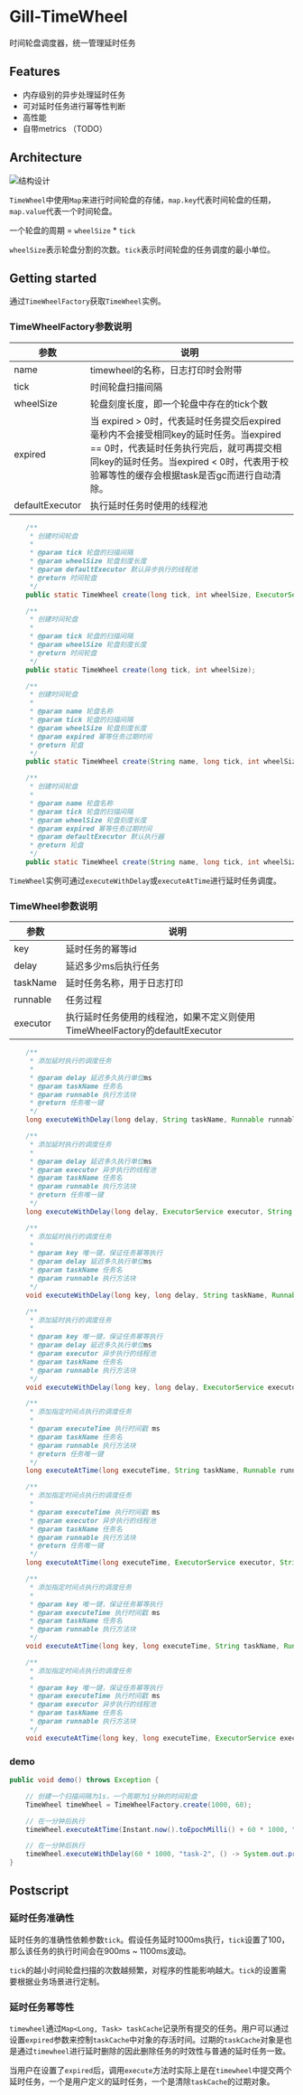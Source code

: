 # Gill-TimeWheel
时间轮盘调度器，统一管理延时任务



## Features

- 内存级别的异步处理延时任务 
- 可对延时任务进行幂等性判断
- 高性能
- 自带metrics （TODO）



## Architecture

![结构设计](https://github.com/Gillworkplace/gill-timewheel/blob/gill/design/img/%E7%BB%93%E6%9E%84%E8%AE%BE%E8%AE%A1.png)

`TimeWheel`中使用`Map`来进行时间轮盘的存储，`map.key`代表时间轮盘的任期，`map.value`代表一个时间轮盘。

一个轮盘的周期 = `wheelSize` * `tick`

`wheelSize`表示轮盘分割的次数。`tick`表示时间轮盘的任务调度的最小单位。



## Getting started

通过`TimeWheelFactory`获取`TimeWheel`实例。

### TimeWheelFactory参数说明

| 参数            | 说明                                                         |
| --------------- | ------------------------------------------------------------ |
| name            | timewheel的名称，日志打印时会附带                            |
| tick            | 时间轮盘扫描间隔                                             |
| wheelSize       | 轮盘刻度长度，即一个轮盘中存在的tick个数                     |
| expired         | 当 expired > 0时，代表延时任务提交后expired毫秒内不会接受相同key的延时任务。当expired == 0时，代表延时任务执行完后，就可再提交相同key的延时任务。当expired < 0时，代表用于校验幂等性的缓存会根据task是否gc而进行自动清除。 |
| defaultExecutor | 执行延时任务时使用的线程池                                   |



```java
	/**
     * 创建时间轮盘
     * 
     * @param tick 轮盘的扫描间隔
     * @param wheelSize 轮盘刻度长度
     * @param defaultExecutor 默认异步执行的线程池
     * @return 时间轮盘
     */
    public static TimeWheel create(long tick, int wheelSize, ExecutorService defaultExecutor);

    /**
     * 创建时间轮盘
     *
     * @param tick 轮盘的扫描间隔
     * @param wheelSize 轮盘刻度长度
     * @return 时间轮盘
     */
    public static TimeWheel create(long tick, int wheelSize);

    /**
     * 创建时间轮盘
     *
     * @param name 轮盘名称
     * @param tick 轮盘的扫描间隔
     * @param wheelSize 轮盘刻度长度
     * @param expired 幂等任务过期时间
     * @return 轮盘
     */
    public static TimeWheel create(String name, long tick, int wheelSize, long expired);

    /**
     * 创建时间轮盘
     *
     * @param name 轮盘名称
     * @param tick 轮盘的扫描间隔
     * @param wheelSize 轮盘刻度长度
     * @param expired 幂等任务过期时间
     * @param defaultExecutor 默认执行器
     * @return 轮盘
     */
    public static TimeWheel create(String name, long tick, int wheelSize, long expired, ExecutorService defaultExecutor);
```

`TimeWheel`实例可通过`executeWithDelay`或`executeAtTime`进行延时任务调度。

### TimeWheel参数说明

| 参数     | 说明                                                         |
| -------- | ------------------------------------------------------------ |
| key      | 延时任务的幂等id                                             |
| delay    | 延迟多少ms后执行任务                                         |
| taskName | 延时任务名称，用于日志打印                                   |
| runnable | 任务过程                                                     |
| executor | 执行延时任务使用的线程池，如果不定义则使用TimeWheelFactory的defaultExecutor |



```java
    /**
     * 添加延时执行的调度任务
     *
     * @param delay 延迟多久执行单位ms
     * @param taskName 任务名
     * @param runnable 执行方法块
     * @return 任务唯一键
     */
    long executeWithDelay(long delay, String taskName, Runnable runnable);

    /**
     * 添加延时执行的调度任务
     *
     * @param delay 延迟多久执行单位ms
     * @param executor 异步执行的线程池
     * @param taskName 任务名
     * @param runnable 执行方法块
     * @return 任务唯一键
     */
    long executeWithDelay(long delay, ExecutorService executor, String taskName, Runnable runnable);

    /**
     * 添加延时执行的调度任务
     *
     * @param key 唯一键，保证任务幂等执行
     * @param delay 延迟多久执行单位ms
     * @param taskName 任务名
     * @param runnable 执行方法块
     */
    void executeWithDelay(long key, long delay, String taskName, Runnable runnable);

    /**
     * 添加延时执行的调度任务
     *
     * @param key 唯一键，保证任务幂等执行
     * @param delay 延迟多久执行单位ms
     * @param executor 异步执行的线程池
     * @param taskName 任务名
     * @param runnable 执行方法块
     */
    void executeWithDelay(long key, long delay, ExecutorService executor, String taskName, Runnable runnable);

    /**
     * 添加指定时间点执行的调度任务
     *
     * @param executeTime 执行时间戳 ms
     * @param taskName 任务名
     * @param runnable 执行方法块
     * @return 任务唯一键
     */
    long executeAtTime(long executeTime, String taskName, Runnable runnable);

    /**
     * 添加指定时间点执行的调度任务
     *
     * @param executeTime 执行时间戳 ms
     * @param executor 异步执行的线程池
     * @param taskName 任务名
     * @param runnable 执行方法块
     * @return 任务唯一键
     */
    long executeAtTime(long executeTime, ExecutorService executor, String taskName, Runnable runnable);

    /**
     * 添加指定时间点执行的调度任务
     *
     * @param key 唯一键，保证任务幂等执行
     * @param executeTime 执行时间戳 ms
     * @param taskName 任务名
     * @param runnable 执行方法块
     */
    void executeAtTime(long key, long executeTime, String taskName, Runnable runnable);

    /**
     * 添加指定时间点执行的调度任务
     *
     * @param key 唯一键，保证任务幂等执行
     * @param executeTime 执行时间戳 ms
     * @param executor 异步执行的线程池
     * @param taskName 任务名
     * @param runnable 执行方法块
     */
    void executeAtTime(long key, long executeTime, ExecutorService executor, String taskName, Runnable runnable);
```



### demo

```java
public void demo() throws Exception {

    // 创建一个扫描间隔为1s，一个周期为1分钟的时间轮盘
    TimeWheel timeWheel = TimeWheelFactory.create(1000, 60);

    // 在一分钟后执行
    timeWheel.executeAtTime(Instant.now().toEpochMilli() + 60 * 1000, "task-1", () -> System.out.println("say hi"));

    // 在一分钟后执行
    timeWheel.executeWithDelay(60 * 1000, "task-2", () -> System.out.println("say hello"));
}
```



## Postscript

### 延时任务准确性

延时任务的准确性依赖参数`tick`。假设任务延时1000ms执行，`tick`设置了100，那么该任务的执行时间会在900ms ~ 1100ms波动。

`tick`的越小时间轮盘扫描的次数越频繁，对程序的性能影响越大。`tick`的设置需要根据业务场景进行定制。

### 延时任务幂等性

`timewheel`通过`Map<Long, Task> taskCache`记录所有提交的任务。用户可以通过设置`expired`参数来控制`taskCache`中对象的存活时间。过期的`taskCache`对象是也是通过`timewheel`进行延时删除的因此删除任务的时效性与普通的延时任务一致。

当用户在设置了`expired`后，调用`execute`方法时实际上是在`timewheel`中提交两个延时任务，一个是用户定义的延时任务，一个是清除`taskCache`的过期对象。
